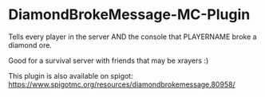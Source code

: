 # DiamondBrokeMessage-MC-Plugin
Tells every player in the server AND the console that PLAYERNAME broke a diamond ore.

Good for a survival server with friends that may be xrayers :)

This plugin is also available on spigot: https://www.spigotmc.org/resources/diamondbrokemessage.80958/
